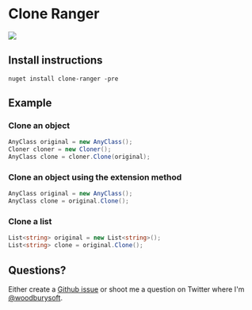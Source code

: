 # Clone Ranger #

<a href="http://pahunt.no-ip.org:8081/viewType.html?buildTypeId=CloneRanger_Build&guest=1">
	<img src="http://pahunt.no-ip.org:8081/app/rest/builds/buildType:(id:CloneRanger_Build)/statusIcon"/>
</a>

## Install instructions ##

```shell
nuget install clone-ranger -pre
```

## Example ##

### Clone an object ###
```csharp
AnyClass original = new AnyClass();
Cloner cloner = new Cloner();
AnyClass clone = cloner.Clone(original);
```

### Clone an object using the extension method ###
```csharp
AnyClass original = new AnyClass();
AnyClass clone = original.Clone();
```

### Clone a list ###
```csharp
List<string> original = new List<string>();
List<string> clone = original.Clone();
```

## Questions? ##

Either create a [Github issue](https://github.com/woodburysoft/CloneRanger/issues/new) or shoot me a question on Twitter where I'm [@woodburysoft](https://twitter.com/woodburysoft).
